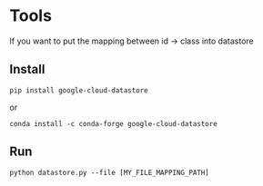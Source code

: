 # Tools
If you want to put the mapping between id -> class into datastore

## Install
```
pip install google-cloud-datastore
```
or
```
conda install -c conda-forge google-cloud-datastore
```
## Run
```
python datastore.py --file [MY_FILE_MAPPING_PATH]
```